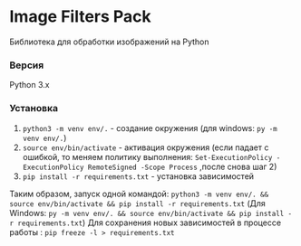 # Image Filters Pack
Библиотека для обработки изображений на Python

### Версия
Python 3.x

### Установка
1. `python3 -m venv env/.` - создание окружения (для windows:  `py -m venv env/.`)
2. `source env/bin/activate` - активация окружения (если падает с ошибкой, то меняем политику выполнения: `Set-ExecutionPolicy -ExecutionPolicy RemoteSigned -Scope Process` ,после снова шаг 2)
3. `pip install -r requirements.txt` - установка зависимостей

Таким образом, запуск одной командой: `python3 -m venv env/. && source env/bin/activate && pip install -r requirements.txt`
(Для Windows: `py -m venv env/. && source env/bin/activate && pip install -r requirements.txt`)
Для сохранения новых зависимостей в процессе работы : `pip freeze -l > requirements.txt`
